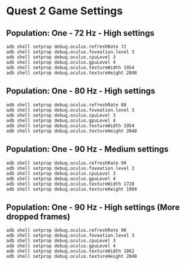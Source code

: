 # Quest 2 Game Settings

## Population: One - 72 Hz - High settings
```
adb shell setprop debug.oculus.refreshRate 72
adb shell setprop debug.oculus.foveation.level 3
adb shell setprop debug.oculus.cpuLevel 3
adb shell setprop debug.oculus.gpuLevel 4
adb shell setprop debug.oculus.textureWidth 1954
adb shell setprop debug.oculus.textureHeight 2048
```

## Population: One - 80 Hz - High settings
```
adb shell setprop debug.oculus.refreshRate 80
adb shell setprop debug.oculus.foveation.level 3
adb shell setprop debug.oculus.cpuLevel 3
adb shell setprop debug.oculus.gpuLevel 4
adb shell setprop debug.oculus.textureWidth 1954
adb shell setprop debug.oculus.textureHeight 2048
```

## Population: One - 90 Hz - Medium settings
```
adb shell setprop debug.oculus.refreshRate 90
adb shell setprop debug.oculus.foveation.level 3
adb shell setprop debug.oculus.cpuLevel 3
adb shell setprop debug.oculus.gpuLevel 4
adb shell setprop debug.oculus.textureWidth 1728
adb shell setprop debug.oculus.textureHeight 1904
```

## Population: One - 90 Hz - High settings (More dropped frames)
```
adb shell setprop debug.oculus.refreshRate 90
adb shell setprop debug.oculus.foveation.level 3
adb shell setprop debug.oculus.cpuLevel 3
adb shell setprop debug.oculus.gpuLevel 4
adb shell setprop debug.oculus.textureWidth 1862
adb shell setprop debug.oculus.textureHeight 2048
```
